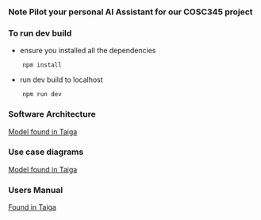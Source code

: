 ### Note Pilot your personal AI Assistant for our COSC345 project

### To run dev build
- ensure you installed all the dependencies
```
    npm install 
```
- run dev build to localhost 
```
    npm run dev
```


### Software Architecture
[Model found in Taiga](https://taiga.otago.ac.nz/project/group_15/wiki/architecture)

### Use case diagrams
[Model found in Taiga](https://taiga.otago.ac.nz/project/group_15/wiki/)

### Users Manual
[Found in Taiga](https://taiga.otago.ac.nz/project/group_15/wiki/users-manual)
